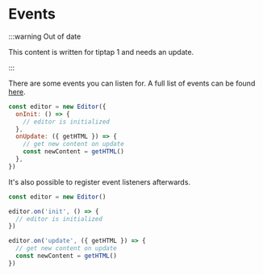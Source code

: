 # Events

:::warning Out of date

This content is written for tiptap 1 and needs an update.

:::

There are some events you can listen for. A full list of events can be found [here](/api/classes.md#editor-options).

```js
const editor = new Editor({
  onInit: () => {
    // editor is initialized
  },
  onUpdate: ({ getHTML }) => {
    // get new content on update
    const newContent = getHTML()
  },
})
```

It's also possible to register event listeners afterwards.

```js
const editor = new Editor()

editor.on('init', () => {
  // editor is initialized
})

editor.on('update', ({ getHTML }) => {
  // get new content on update
  const newContent = getHTML()
})
```
